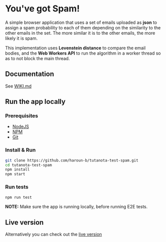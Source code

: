 # You've got Spam!  

A simple browser application that uses a set of emails uploaded as **json** to assign a spam probability to each of them depending on the similarity to the other emails in the set. The more similar it is to the other emails, the more likely it is spam.

This implementation uses **Levenstein distance** to compare the email bodies, and the **Web Workers API** to run the algorithm in a worker thread so as to not block the main thread.

## Documentation
See [WIKI.md](./doc/WIKI.md)

## Run the app locally
### Prerequisites
- [NodeJS](https://nodejs.org/en/download/)
- [NPM](https://docs.npmjs.com/cli/v8)
- [Git](https://git-scm.com/downloads)


### Install & Run
```bash
git clone https://github.com/haroun-b/tutanota-test-spam.git
cd tutanota-test-spam
npm install
npm start
```

### Run tests
```bash
npm run test
```

**NOTE:** Make sure the app is running locally, before running E2E tests.

## Live version
Alternatively you can check out the [live version](https://haroun-b.github.io/tutanota-test-spam)
